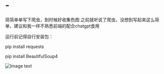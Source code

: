 # -
简简单单写下爬虫，到时候好收集色图
之前就听说了爬虫，没想到写起来这么简单，建议和我一样不熟悉前端的配合chatgpt食用

运行前记得自行安装包：

pip install requests

pip install BeautifulSoup4

![Image text](https://github.com/BlackSiao/useful_PythonTool/blob/main/cheems.png)
